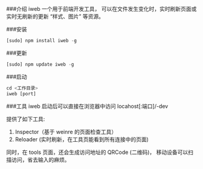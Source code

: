 ###介绍
iweb 一个用于前端开发工具，
可以在文件发生变化时，实时刷新页面或实时无刷新的更新 “样式、图片” 等资源。

###安装
```javascript
[sudo] npm install iweb -g
```

###更新
```javascript
[sudo] npm update iweb -g
```

###启动
```javascript
cd <工作目录>
iweb [port]
```

###工具
iweb 启动后可以直接在浏览器中访问 locahost[:端口]/-dev

提供了如下工具:

1. Inspector（基于 weinre 的页面检查工具）
2. Reloader (实时刷新，在工具页能看到所有连接中的页面)


同时，在 tools 页面，还会生成访问地址的 QRCode (二维码)，
移动设备可以扫描访问，省去输入的麻烦。